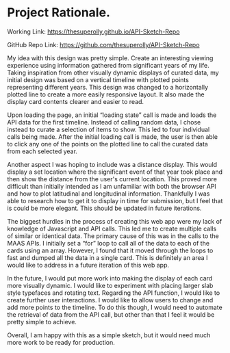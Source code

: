 # Project Rationale.

Working Link: https://thesuperolly.github.io/API-Sketch-Repo

GitHub Repo Link: https://github.com/thesuperolly/API-Sketch-Repo

My idea with this design was pretty simple. Create an interesting viewing experience using information gathered from significant years of my life. Taking inspiration from other visually dynamic displays of curated data, my initial design was based on a vertical timeline with plotted points representing different years. This design was changed to a horizontally plotted line to create a more easily responsive layout. It also made the display card contents clearer and easier to read.

Upon loading the page, an initial “loading state” call is made and loads the API data for the first timeline. Instead of calling random data, I chose instead to curate a selection of items to show. This led to four individual calls being made. After the initial loading call is made, the user is then able to click any one of the points on the plotted line to call the curated data from each selected year.

Another aspect I was hoping to include was a distance display. This would display a set location where the significant event of that year took place and then show the distance from the user's current location. This proved more difficult than initially intended as I am unfamiliar with both the browser API and how to plot latitudinal and longitudinal information. Thankfully I was able to research how to get it to display in time for submission, but I feel that is could be more elegant. This should be updated in future iterations.

The biggest hurdles in the process of creating this web app were my lack of knowledge of Javascript and API calls. This led me to create multiple calls of similar or identical data. The primary cause of this was in the calls to the MAAS APIs. I initially set a “for” loop to call all of the data to each of the cards using an array. However, I found that it moved through the loops to fast and dumped all the data in a single card. This is definitely an area I would like to address in a future iteration of this web app.

In the future, I would put more work into making the display of each card more visually dynamic. I would like to experiment with placing larger slab style typefaces and rotating text. Regarding the API function, I would like to create further user interactions. I would like to allow users to change and add more points to the timeline. To do this though, I would need to automate the retrieval of data from the API call, but other than that I feel it would be pretty simple to achieve.

Overall, I am happy with this as a simple sketch, but it would need much more work to be ready for production.